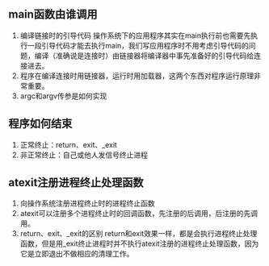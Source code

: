## main函数由谁调用
1. 编译链接时的引导代码
   操作系统下的应用程序其实在main执行前也需要先执行一段引导代码才能去执行main，我们写应用程序时不用考虑引导代码的问题，编译（准确说是连接时）由链接器将编译器中事先准备好的引导代码给连接进去。
1. 程序在编译连接时用链接器，运行时用加载器，这两个东西对程序运行原理非常重要。
2. argc和argv传参是如何实现

## 程序如何结束
1. 正常终止：return、exit、_exit
2. 非正常终止：自己或他人发信号终止进程

## atexit注册进程终止处理函数
1. 向操作系统注册进程终止时的进程终止函数
2. atexit可以注册多个进程终止时的回调函数，先注册的后调用，后注册的先调用。
3. return、exit、_exit的区别
   return和exit效果一样，都是会执行进程终止处理函数，但是用_exit终止进程时并不执行atexit注册的进程终止处理函数，因为它是立即退出不做相应的清理工作。